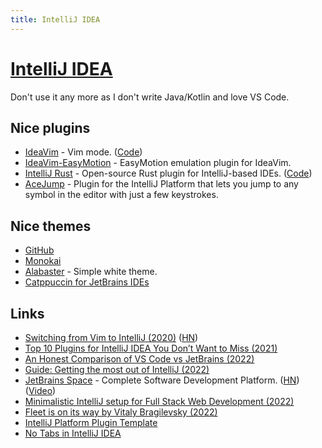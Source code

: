 ```yaml
---
title: IntelliJ IDEA
---
```


# [IntelliJ IDEA](https://www.jetbrains.com/idea/)

Don't use it any more as I don't write Java/Kotlin and love VS Code.

## Nice plugins

- [IdeaVim](https://plugins.jetbrains.com/plugin/164-ideavim) - Vim mode. ([Code](https://github.com/JetBrains/ideavim))
- [IdeaVim-EasyMotion](https://github.com/AlexPl292/IdeaVim-EasyMotion) - EasyMotion emulation plugin for IdeaVim.
- [IntelliJ Rust](https://intellij-rust.github.io/) - Open-source Rust plugin for IntelliJ-based IDEs. ([Code](https://github.com/intellij-rust/intellij-rust))
- [AceJump](https://github.com/acejump/AceJump) - Plugin for the IntelliJ Platform that lets you jump to any symbol in the editor with just a few keystrokes.

## Nice themes

- [GitHub](https://github.com/bhushan/github-theme-for-jetbrains)
- [Monokai](https://darekkay.com/blog/monokai-theme-intellij/)
- [Alabaster](https://github.com/tonsky/intellij-alabaster) - Simple white theme.
- [Catppuccin for JetBrains IDEs](https://github.com/catppuccin/jetbrains)

## Links

- [Switching from Vim to IntelliJ (2020)](https://browntreelabs.com/from-vim-to-intellij/) ([HN](https://news.ycombinator.com/item?id=24998260))
- [Top 10 Plugins for IntelliJ IDEA You Don’t Want to Miss (2021)](https://blog.jetbrains.com/idea/2021/05/top-10-plugins-for-intellij-idea/)
- [An Honest Comparison of VS Code vs JetBrains (2022)](https://blankly.finance/vscode-vs-jetbrains/)
- [Guide: Getting the most out of IntelliJ (2022)](https://www.reddit.com/r/rust/comments/sqy10t/guide_getting_the_most_out_of_intellij/)
- [JetBrains Space](https://www.jetbrains.com/space/) - Complete Software Development Platform. ([HN](https://news.ycombinator.com/item?id=32700615)) ([Video](https://www.youtube.com/watch?v=utW0-mMYUL4))
- [Minimalistic IntelliJ setup for Full Stack Web Development (2022)](https://www.youtube.com/watch?v=mPRLCgvbvMk)
- [Fleet is on its way by Vitaly Bragilevsky (2022)](https://www.youtube.com/watch?v=_ZjuZ15LiYY)
- [IntelliJ Platform Plugin Template](https://github.com/JetBrains/intellij-platform-plugin-template)
- [No Tabs in IntelliJ IDEA](https://hadihariri.com/2014/06/24/no-tabs-in-intellij-idea/)
